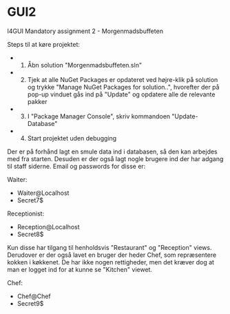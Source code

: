 # GUI2
I4GUI Mandatory assignment 2 - Morgenmadsbuffeten

Steps til at køre projektet:
* 1. Åbn solution "Morgenmadsbuffeten.sln"
* 2. Tjek at alle NuGet Packages er opdateret ved højre-klik på solution og trykke "Manage NuGet Packages for solution..", hvorefter der på pop-up vinduet gås ind på "Update" og opdatere alle de relevante pakker
* 3. I "Package Manager Console", skriv kommandoen "Update-Database"
* 4. Start projektet uden debugging

Der er på forhånd lagt en smule data ind i databasen, så den kan arbejdes med fra starten. Desuden er der også lagt nogle brugere ind der har adgang til staff siderne.
Email og passwords for disse er:

Waiter:
* Waiter@Localhost
* Secret7$

Receptionist:
* Reception@Localhost
* Secret8$

Kun disse har tilgang til henholdsvis "Restaurant" og "Reception" views.
Derudover er der også lavet en bruger der heder Chef, som repræsentere kokken i køkkenet. De har ikke nogen rettigheder, men det kræver dog at man er logget ind for at kunne se "Kitchen" viewet.

Chef:
* Chef@Chef
* Secret9$

